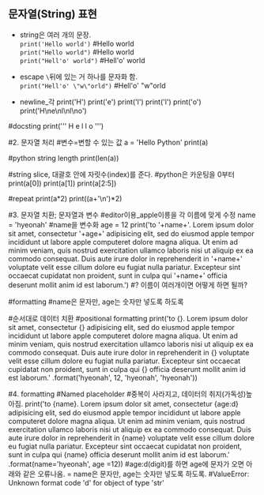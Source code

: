 ## 문자열(String) 표현
+ string은 여러 개의 문장. <br>
`print('Hello world')` #Hello world <br>
`print("Hello world")` #Hello world <br>
`print("Hell'o' world")` #Hell'o' world <br>
+ escape `\`뒤에 있는 거 하나를 문자화 함. <br>
`print("Hell'o' \"w\"orld")` #Hell'o' "w"orld <br>

+ newline_각 
print('H')
print('e')
print('l')
print('l')
print('o')
print('H\ne\nl\nl\no')

#docsting
print('''
H
e
l
l
o
''')


#2. 문자열 처리
#변수=변할 수 있는 값
a = 'Hello Python'
print(a)

#python string length
print(len(a))

#string slice, 대괄호 안에 자릿수(index)를 준다.
#python은 카운팅을 0부터
print(a[0])
print(a[1])
print(a[2:5])

#repeat
print(a*2)
print((a+'\n')*2)


#3. 문자열 치환; 문자열과 변수
#editor이용_apple이릉을 각 이름에 맞게 수정
name = 'hyeonah' #name을 변수화
age = 12
print('to '+name+'. Lorem ipsum dolor sit amet, consectetur '+age+' adipisicing elit, sed do eiusmod apple tempor incididunt ut labore apple computeret dolore magna aliqua. Ut enim ad minim veniam, quis nostrud exercitation ullamco laboris nisi ut aliquip ex ea commodo consequat. Duis aute irure dolor in reprehenderit in '+name+' voluptate velit esse cillum dolore eu fugiat nulla pariatur. Excepteur sint occaecat cupidatat non proident, sunt in culpa qui '+name+' officia deserunt mollit anim id est laborum.')
#? 이름이 여러개이면 어떻게 하면 될까?

#formatting
#name은 문자만, age는 숫자만 넣도록 하도록


#순서대로 데이터 치환
#positional formatting
print('to {}. Lorem ipsum dolor sit amet, consectetur {} adipisicing elit, sed do eiusmod apple tempor incididunt ut labore apple computeret dolore magna aliqua. Ut enim ad minim veniam, quis nostrud exercitation ullamco laboris nisi ut aliquip ex ea commodo consequat. Duis aute irure dolor in reprehenderit in {} voluptate velit esse cillum dolore eu fugiat nulla pariatur. Excepteur sint occaecat cupidatat non proident, sunt in culpa qui {} officia deserunt mollit anim id est laborum.' .format('hyeonah', 12, 'hyeonah', 'hyeonah'))

#4. formatting
#Named placeholder #중복이 사라지고, 데이터의 취지(가독성)높아짐.
print('to {name}. Lorem ipsum dolor sit amet, consectetur {age:d} adipisicing elit, sed do eiusmod apple tempor incididunt ut labore apple computeret dolore magna aliqua. Ut enim ad minim veniam, quis nostrud exercitation ullamco laboris nisi ut aliquip ex ea commodo consequat. Duis aute irure dolor in reprehenderit in {name} voluptate velit esse cillum dolore eu fugiat nulla pariatur. Excepteur sint occaecat cupidatat non proident, sunt in culpa qui {name} officia deserunt mollit anim id est laborum.' .format(name='hyeonah', age =12))
#age:d(digit)를 하면 age에 문자가 오면 아래와 같은 오류나옴. = name은 문자만, age는 숫자만 넣도록 하도록.
#ValueError: Unknown format code 'd' for object of type 'str'
